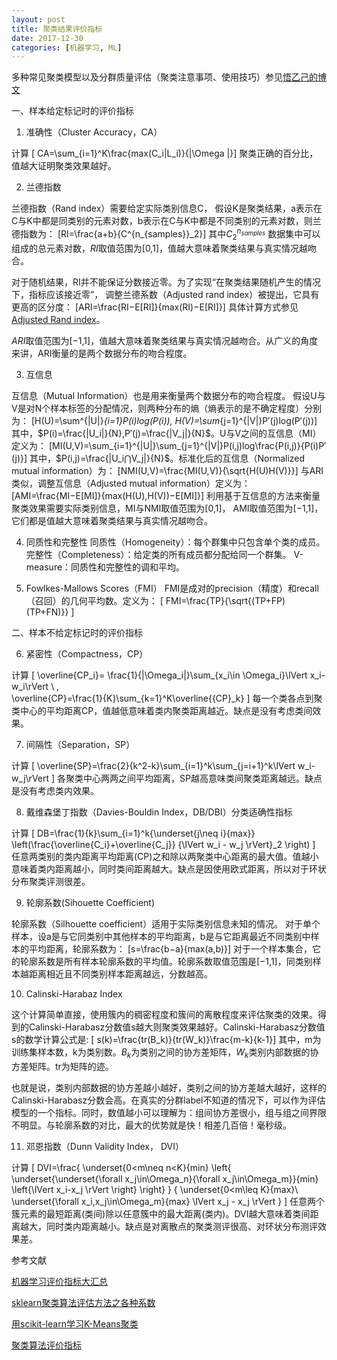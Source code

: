 ```yaml
---
layout: post
title: 聚类结果评价指标
date: 2017-12-30
categories: [机器学习, ML]
---
```


多种常见聚类模型以及分群质量评估（聚类注意事项、使用技巧）参见[悟乙己的博文](http://blog.csdn.net/sinat_26917383/article/details/51611519)

一、样本给定标记时的评价指标

1. 准确性（Cluster Accuracy，CA）

计算
\[ CA=\sum_{i=1}^K\frac{max(C_i|L_i)}{|\Omega |}\]
聚类正确的百分比，值越大证明聚类效果越好。

2. 兰德指数

兰德指数（Rand index）需要给定实际类别信息C，
假设K是聚类结果，a表示在C与K中都是同类别的元素对数，b表示在C与K中都是不同类别的元素对数，则兰德指数为：
\[RI=\frac{a+b}{C^{n_{samples}}_2}\]
其中$C^{n_{samples}}_2$
数据集中可以组成的总元素对数，$RI$取值范围为[0,1]，值越大意味着聚类结果与真实情况越吻合。

对于随机结果，RI并不能保证分数接近零。为了实现“在聚类结果随机产生的情况下，指标应该接近零”，
调整兰德系数（Adjusted rand index）被提出，它具有更高的区分度：
\[ARI=\frac{RI−E[RI]}{max(RI)−E[RI]}\]
具体计算方式参见[Adjusted Rand index](https://en.wikipedia.org/wiki/Rand_index#Adjusted_Rand_index)。

$ARI$取值范围为[−1,1]，值越大意味着聚类结果与真实情况越吻合。从广义的角度来讲，ARI衡量的是两个数据分布的吻合程度。

3. 互信息

互信息（Mutual Information）也是用来衡量两个数据分布的吻合程度。
假设U与V是对N个样本标签的分配情况，则两种分布的熵（熵表示的是不确定程度）分别为：
\[H(U)=\sum^{|U|}_{i=1}P(i)log(P(i)),
H(V)=\sum_{j=1}^{|V|}P′(j)log(P′(j))\]
其中，$P(i)=\frac{|U_i|}{N},P′(j)=\frac{|V_j|}{N}$。U与V之间的互信息（MI）定义为：
\[MI(U,V)=\sum_{i=1}^{|U|}\sum_{j=1}^{|V|}P(i,j)log\frac{P(i,j)}{P(i)P′(j)}\]
其中，$P(i,j)=\frac{|U_i⋂V_j|}{N}$。标准化后的互信息（Normalized mutual information）为：
\[NMI(U,V)=\frac{MI(U,V)}{\sqrt{H(U)H(V)}}\]
与ARI类似，调整互信息（Adjusted mutual information）定义为：
\[AMI=\frac{MI−E[MI]}{max(H(U),H(V))−E[MI]}\]
利用基于互信息的方法来衡量聚类效果需要实际类别信息，MI与NMI取值范围为[0,1]，
AMI取值范围为[−1,1]，它们都是值越大意味着聚类结果与真实情况越吻合。

4. 同质性和完整性
同质性（Homogeneity）：每个群集中只包含单个类的成员。
完整性（Completeness）：给定类的所有成员都分配给同一个群集。
V-measure：同质性和完整性的调和平均。

5. Fowlkes-Mallows Scores（FMI）
FMI是成对的precision（精度）和recall（召回）的几何平均数。定义为：
\[ FMI=\frac{TP}{\sqrt{(TP+FP)(TP+FN)}} \]

二、样本不给定标记时的评价指标

6. 紧密性（Compactness，CP）

计算
\[ \overline{CP_i}=
\frac{1}{|\Omega_i|}\sum_{x_i\in \Omega_i}\lVert x_i-w_i\rVert \ , \
\overline{CP}=\frac{1}{K}\sum_{k=1}^K\overline{{CP}_k}
\]
每一个类各点到聚类中心的平均距离CP，值越低意味着类内聚类距离越近。缺点是没有考虑类间效果。

7. 间隔性（Separation，SP）

计算
\[ \overline{SP}=\frac{2}{k^2-k}\sum_{i=1}^k\sum_{j=i+1}^k\lVert w_i-w_j\rVert \]
各聚类中心两两之间平均距离，SP越高意味类间聚类距离越远。缺点是没有考虑类内效果。

8. 戴维森堡丁指数（Davies-Bouldin Index，DB/DBI）分类适确性指标

计算
\[ DB=\frac{1}{k}\sum_{i=1}^k{\underset{j\neq i}{max}}
\left(\frac{\overline{C_i}+\overline{C_j}}
{\lVert w_i - w_j \rVert}_2
\right)
\]
任意两类别的类内距离平均距离(CP)之和除以两聚类中心距离的最大值。值越小意味着类内距离越小，同时类间距离越大。缺点是因使用欧式距离，所以对于环状分布聚类评测很差。

9. 轮廓系数(Sihouette Coefficient)

轮廓系数（Silhouette coefficient）适用于实际类别信息未知的情况。
对于单个样本，设a是与它同类别中其他样本的平均距离，b是与它距离最近不同类别中样本的平均距离，轮廓系数为：
\[s=\frac{b−a}{max(a,b)}\]
对于一个样本集合，它的轮廓系数是所有样本轮廓系数的平均值。轮廓系数取值范围是[−1,1]，同类别样本越距离相近且不同类别样本距离越远，分数越高。

10. Calinski-Harabaz Index

这个计算简单直接，使用簇内的稠密程度和簇间的离散程度来评估聚类的效果。得到的Calinski-Harabasz分数值s越大则聚类效果越好。Calinski-Harabasz分数值s的数学计算公式是:
\[ s(k)=\frac{tr(B_k)}{tr(W_k)}\frac{m-k}{k-1}\]
其中，m为训练集样本数，k为类别数。$B_k$为类别之间的协方差矩阵，$W_k$类别内部数据的协方差矩阵。tr为矩阵的迹。

也就是说，类别内部数据的协方差越小越好，类别之间的协方差越大越好，这样的Calinski-Harabasz分数会高。在真实的分群label不知道的情况下，可以作为评估模型的一个指标。同时，数值越小可以理解为：组间协方差很小，组与组之间界限不明显。与轮廓系数的对比，最大的优势就是快！相差几百倍！毫秒级。

11. 邓恩指数（Dunn Validity Index， DVI）

计算
\[ DVI=\frac{
  \underset{0<m\neq n<K}{min}
  \left\{
    \underset{\underset{\forall x_j\in\Omega_n}{\forall x_j\in\Omega_m}}{min}
    \left\{\lVert x_i-x_j \rVert \right\}
  \right\}
}
{
  \underset{0<m\leq K}{max}\ \underset{\forall x_i,x_j\in\Omega_m}{max}
  \lVert x_j - x_j \rVert
}
\]
任意两个簇元素的最短距离(类间)除以任意簇中的最大距离(类内)。DVI越大意味着类间距离越大，同时类内距离越小。缺点是对离散点的聚类测评很高、对环状分布测评效果差。

参考文献

[机器学习评价指标大汇总](https://www.cnblogs.com/zhaokui/p/ml-metric.html)

[sklearn聚类算法评估方法之各种系数](http://blog.csdn.net/u010159842/article/details/78624135)

[用scikit-learn学习K-Means聚类](http://www.cnblogs.com/pinard/p/6169370.html)

[聚类算法评价指标](http://blog.csdn.net/sinat_33363493/article/details/52496011)
